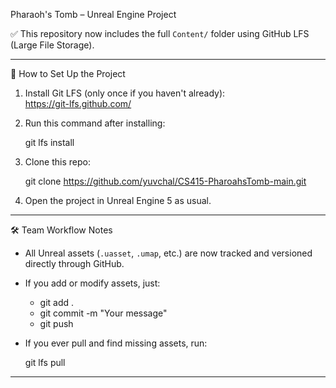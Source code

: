 
Pharaoh's Tomb – Unreal Engine Project

✅ This repository now includes the full `Content/` folder using GitHub LFS (Large File Storage).

---

🧠 How to Set Up the Project

1. Install Git LFS (only once if you haven't already):  
   https://git-lfs.github.com/

2. Run this command after installing:

   git lfs install

3. Clone this repo:

   git clone https://github.com/yuvchal/CS415-PharoahsTomb-main.git

4. Open the project in Unreal Engine 5 as usual.

---

🛠 Team Workflow Notes

- All Unreal assets (`.uasset`, `.umap`, etc.) are now tracked and versioned directly through GitHub.
- If you add or modify assets, just:
  - git add .
  - git commit -m "Your message"
  - git push

- If you ever pull and find missing assets, run:

   git lfs pull

---
